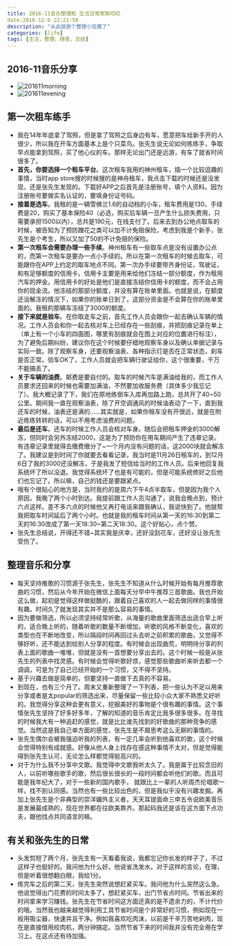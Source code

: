 ```yaml
---
title: 2016-11音乐整理和 生活日常絮絮叨叨
date:2016-12-6 22:21:58
description: "从此就是个整理小狂魔了"
categories: [life]
tags: [生活，整理，随笔，总结]          
---
```

 
 
<!-- more -->

## 2016-11音乐分享
- ![201611morning](http://dusk-life.b0.upaiyun.com/2016/music_share_201611_morning.jpg)
- ![201611evening](http://dusk-life.b0.upaiyun.com/2016/music_share_201611_evening.jpg)

## 第一次租车练手

- 我在14年年底拿了驾照，但是拿了驾照之后身边有车，愿意把车给新手开的人很少，所以我在开车方面基本上是个只菜鸟。张先生说无论如何练练手，争取早点能拿到驾照，买了他心仪的车。那样无论出门还是远游，有车了就省时间很多了。
- **首先，你要选择一个租车平台**。这次租车我用的神州租车，插一个比较逗趣的事情，当时app store搜的时候搜的是神舟租车，我点击下载的时候还是没发现，还是张先生发现的。下载好APP之后首先是注册账号，填个人资料。因为注册账号要做实名认证的，要填身份证号码。
- **接着是选车**。我租的是一辆雪佛兰1.6的自动档的小车，租车费用是130，手续费是20，购买了基本保险40（必选，购买后车辆一旦产生什么损失费用，只需要承担1500以内），总共是190元，在线支付了。后来去到办公地点取车的时候，被告知为了预防蹭花之类可以加不计免赔保险，考虑到我是个新手，张先生是个考生，所以又加了50的不计免赔的保险。
- **第一次租车会需要办理一些手续**。神州租车有一些取车点是没有设置办公点的，而第一次租车是要办一点小手续的。所以在第一次租车的时候去取车，可能跟你在APP上约定的取车地点不同。第一次办手续要带齐身份证，驾驶证，和有足够额度的信用卡。信用卡主要是用来给他们冻结一部分额度，作为租用汽车的押金。用信用卡的好处是他们是直接冻结你信用卡的额度，而不会占用你的现金流。他冻结的那部分额度，并没有算在账单里面。也就是说，在额度还没解冻的情况下，如果你的账单日到了，这部分资金是不会算在你的账单里面的。我租的那辆车冻结了3000的额度。
- **接下来就是验车**。在你取走车之前，首先工作人员会跟你一起去确认车辆的情况。工作人员会和你一起去核对车上已经存在一些刮痕，并把刮痕记录在单上（单上有一个小车的四面图，哪里有刮痕就会在图上对应的位置进行标注），为了避免后期纠纷，建议你在这个时候要仔细地观察车身以及确认单据记录与实际一致。除了观察车身，还要观察油表、各种指示灯是否在正常状态，刹车是否正常。验车OK了，工作人员就会把车辆行驶证给你，这个很重要，千万不能搞丢了。
- **关于车辆的油费**。邮费是要自付的。取车的时候汽车是满油给我的，而工作人员要求还回来的时候也需要加满油，不然要加收服务费（具体多少我忘记了）。我大概记录了下，我们在原地练倒车入库再加路上跑，总共开了40~50公里。期间我一直在观察油表，除了开空调通风的时候油表动了一下，直到我还车的时候，油表还是满的……其实就是，如果你租车没有开很远，就是在附近练练转转的话，可以不用考虑油费的问题。
- **最后是还车**。还车的时候工作人员会核对车身。随后会把租车押金的3000解冻，但同时会另外冻结2000，这是为了预防你在用车期间产生了违章记录。有违章记录里就得去缴费缴分了~一个月内没有问题的话，这2000块就会解冻了。我建议是到时间了你就要去看看记录，我当时是11月26日租车的，到12月6日了我的3000还没解冻，于是我发了短信给当时的工作人员。后来他回复我系统坏了所以没退。我觉得系统坏了也是有可能的，但是可能系统修好之后他们也忘记了。所以嘛，自己的钱还是要跟紧点。
- 哦有个很贴心的地方是，当时我约的是周六下午4点半取车，但是因为我个人原因，我晚了两个小时到达。我提前跟工作人员沟通了，说我会晚点到，预计六点这样。差不多六点的时候他又再打电话来跟我确认，我说快到了。他就帮我把取车时间延后了两个小时。也就是我的租车时间从第一天的16:30到第二天的16:30改成了第一天18:30~第二天18:30。这个好贴心，点个赞。
- 张先生总结说，开得还不错~其实我是庆幸，还好没刮花车，还好没让张先生受伤了。

## 整理音乐和分享

- 每天坚持推歌的习惯源于张先生，张先生不知道从什么时候开始有每月推荐歌曲的习惯，然后从今年开始在微信上面每天分早中午推荐三首歌曲。我也开始这么做，起初是觉得这样做挺酷的，跟着自己喜欢的人一起去做同样的事情很有趣。时间久了就发现其实并不是那么容易的事情。
- 因为要做筛选，所以必须坚持经常听歌，从海量的歌曲里面筛选出适合早上听的，适合晚上听的，随着听歌的数量不断增加，听歌的风格不断变化，喜欢的类型也在不断地改变，所以隔段时间再回过头去听之前积累的歌曲，又觉得不够好听，还不能达到给别人分享的程度。有时候会出现曲荒，明明待分享的列表上面的歌曲一堆堆，但就是没有一首想要分享出去的。这个时候一般是从张先生的列表中找灵感。有时候会觉得听歌好烦，感觉那些歌曲听来听去都一个调调，可是为了自己已经开始的一个习惯，又不得不坚持。
- 基于兴趣去做是简单的，但要坚持一直做下去真的不容易。
- 到现在，也有三个月了。周末又重新整理了一下列表，把一些认为不足以用来分享或者是太popular的筛选出来，尽量保留一些比较小众大家不熟悉又好听的。我觉得分享这种会更有意义，挖掘美好的事物是个很有趣的事情。这个事情张先生坚持了好多好多年，了解的知道的音乐肯定比我多很多很多。在寻找的时候我大有一种追赶的感觉，就是比比谁先找到的好歌曲的那种竞争的感觉。当然这是我自己单方面的感觉，张先生是不屑思考这么无聊的事情的。
- 张先生偶尔会被我强迫听我的列表，有一定几率会听到他喜欢的歌，这个时候会觉得特别有成就感。好像从他人身上找存在感这种事情不太对，但是觉得能得到张先生认可，无论怎么样都觉得挺高兴的。
- 对于为什么我不分享中文歌。我觉得中文歌我听太久了。我是属于比较念旧的人，以前听哪些歌手的歌，然后很长很长的一段时间都会听他们的歌。而且可能是我年纪大了，对于一些新的国内歌手， 就跟比上一辈的人听周杰伦唱歌一样，找不到认同感。当然也有一些比较出色的，但是我似乎没有兴趣发掘。再加上张先生是个非典型的崇洋媚外主义者，天天耳提面命三申五令说欧美音乐是发展最成熟的，现在世界都在往欧美靠齐。那起码我还是该在这方面下点功夫，跟他找点共同语言的嘛。

## 有关和张先生的日常

- 头发剪短了两个月，张先生有一天看着我说，我都忘记你长发的样子了，不过这样子也挺好的。我问他为什么好。他说省洗发水。对于这样的言论，在理，但是听着很想翻白眼，我给1分。
- 练完车之后的第二天，张先生突然说想赶紧买车。我问他为什么突然这么急。他说觉得出门花费的时间太多了，想赶紧买车，出门节省点时间。节省出来的时间拿来学习赚钱。张先生在节省时间这方面还真的是不遗余力的，不计代价的哦。当然我也越来越觉得利用工具节省时间是个非常好的习惯，例如现在一般用吸尘器，快速并且干净。例如我喜欢吃肉沫，以前是千辛万苦地剁肉，现在是直接借用绞肉机，两分钟搞定。当然节省下来的时间我并没有完全用在学习上。在这点还有待加强。
 
 
 
 
 
 
 
 